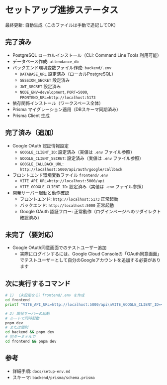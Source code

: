 # セットアップ進捗ステータス

最終更新: 自動生成（このファイルは手動で追記してOK）

## 完了済み
- PostgreSQL ローカルインストール（CLI: Command Line Tools 利用可能）
- データベース作成: `attendance_db`
- バックエンド環境変数ファイル作成: `backend/.env`
  - `DATABASE_URL` 設定済み（ローカルPostgreSQL）
  - `SESSION_SECRET` 設定済み
  - `JWT_SECRET` 設定済み
  - `NODE_ENV=development`, `PORT=5000`, `FRONTEND_URL=http://localhost:5173`
- 依存関係インストール（ワークスペース全体）
- Prisma マイグレーション適用（DBスキーマ同期済み）
- Prisma Client 生成

## 完了済み（追加）
- Google OAuth 認証情報設定
  - `GOOGLE_CLIENT_ID`: 設定済み（実値は `.env` ファイル参照）
  - `GOOGLE_CLIENT_SECRET`: 設定済み（実値は `.env` ファイル参照）
  - `GOOGLE_CALLBACK_URL`: `http://localhost:5000/api/auth/google/callback`
- フロントエンド環境変数ファイル `frontend/.env`
  - `VITE_API_URL=http://localhost:5000/api`
  - `VITE_GOOGLE_CLIENT_ID`: 設定済み（実値は `.env` ファイル参照）
- 開発サーバー起動と動作確認
  - フロントエンド: `http://localhost:5173` 正常起動
  - バックエンド: `http://localhost:5000` 正常起動
  - Google OAuth 認証フロー: 正常動作（ログインページへのリダイレクト確認済み）

## 未完了（要対応）
- Google OAuth同意画面でのテストユーザー追加
  - 実際にログインするには、Google Cloud Consoleの「OAuth同意画面」でテストユーザーとして自分のGoogleアカウントを追加する必要があります

## 次に実行するコマンド
```bash
# 1) （未設定なら）frontend/.env を作成
cd frontend
printf "VITE_API_URL=http://localhost:5000/api\nVITE_GOOGLE_CLIENT_ID=<your-google-client-id>\n" > .env

# 2) 開発サーバーの起動
# ルートで同時起動
pnpm dev
# または個別
cd backend && pnpm dev
# 別ターミナルで
cd frontend && pnpm dev
```

## 参考
- 詳細手順: `docs/setup-env.md`
- スキーマ: `backend/prisma/schema.prisma`
